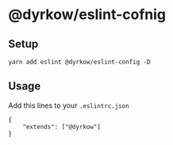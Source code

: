 # @dyrkow/eslint-cofnig

## Setup

```
yarn add eslint @dyrkow/eslint-config -D
```

## Usage

Add this lines to your `.eslintrc.json`
```
{
    "extends": ["@dyrkow"]
}
```
